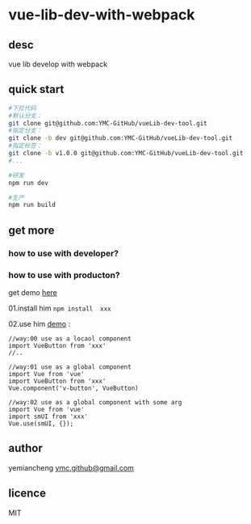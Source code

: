 # vue-lib-dev-with-webpack

## desc

vue lib develop with webpack

## quick start

```sh
#下拉代码
#默认分支：
git clone git@github.com:YMC-GitHub/vueLib-dev-tool.git
#指定分支：
git clone -b dev git@github.com:YMC-GitHub/vueLib-dev-tool.git
#指定标签：
git clone -b v1.0.0 git@github.com:YMC-GitHub/vueLib-dev-tool.git
#...

#研发
npm run dev

#生产
npm run build
```

## get more

### how to use with developer?

### how to use with producton?

get demo [here](https://ymc-github.github.io/vueLib-dev-tool/demo/dist/index.html)

01.install him `npm install  xxx`

02.use him [demo](./demo/src/main.js#L1-#L3) :
```
//way:00 use as a locaol component
import VueButton from 'xxx'
//..

//way:01 use as a global component
import Vue from 'vue'
import VueButton from 'xxx'
Vue.component('v-button', VueButton)

//way:02 use as a global component with some arg
import Vue from 'vue'
import smUI from 'xxx'
Vue.use(smUI, {});
```

## author

yemiancheng <ymc.github@gmail.com>

## licence

MIT